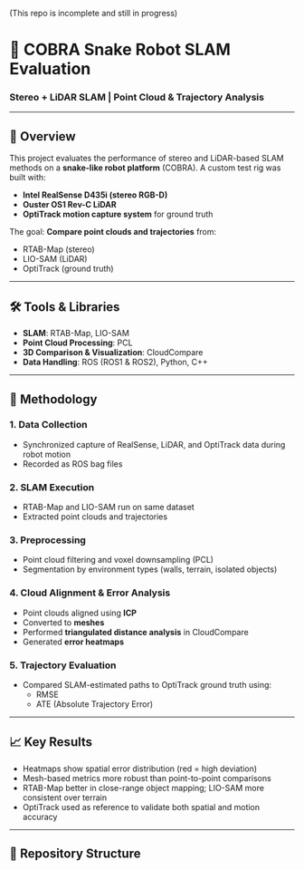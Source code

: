 (This repo is incomplete and still in progress)

# 🐍 COBRA Snake Robot SLAM Evaluation  
### **Stereo + LiDAR SLAM | Point Cloud & Trajectory Analysis**

---

## 📌 Overview

This project evaluates the performance of stereo and LiDAR-based SLAM methods on a **snake-like robot platform** (COBRA). A custom test rig was built with:

- **Intel RealSense D435i (stereo RGB-D)**
- **Ouster OS1 Rev-C LiDAR**
- **OptiTrack motion capture system** for ground truth

The goal: **Compare point clouds and trajectories** from:
- RTAB-Map (stereo)
- LIO-SAM (LiDAR)
- OptiTrack (ground truth)

---

## 🛠️ Tools & Libraries

- **SLAM**: RTAB-Map, LIO-SAM  
- **Point Cloud Processing**: PCL  
- **3D Comparison & Visualization**: CloudCompare  
- **Data Handling**: ROS (ROS1 & ROS2), Python, C++

---

## 🧪 Methodology

### 1. **Data Collection**
- Synchronized capture of RealSense, LiDAR, and OptiTrack data during robot motion  
- Recorded as ROS bag files

### 2. **SLAM Execution**
- RTAB-Map and LIO-SAM run on same dataset  
- Extracted point clouds and trajectories

### 3. **Preprocessing**
- Point cloud filtering and voxel downsampling (PCL)
- Segmentation by environment types (walls, terrain, isolated objects)

### 4. **Cloud Alignment & Error Analysis**
- Point clouds aligned using **ICP**
- Converted to **meshes**
- Performed **triangulated distance analysis** in CloudCompare  
- Generated **error heatmaps**

### 5. **Trajectory Evaluation**
- Compared SLAM-estimated paths to OptiTrack ground truth using:
  - RMSE
  - ATE (Absolute Trajectory Error)

---

## 📈 Key Results

- Heatmaps show spatial error distribution (red = high deviation)
- Mesh-based metrics more robust than point-to-point comparisons
- RTAB-Map better in close-range object mapping; LIO-SAM more consistent over terrain
- OptiTrack used as reference to validate both spatial and motion accuracy

---

## 📂 Repository Structure

